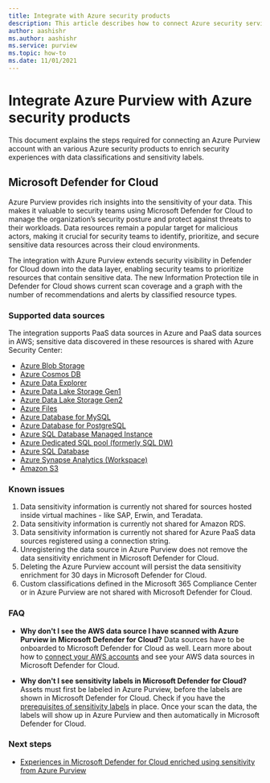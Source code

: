```yaml
---
title: Integrate with Azure security products 
description: This article describes how to connect Azure security services and Azure Purview to get enriched security experiences.
author: aashishr
ms.author: aashishr
ms.service: purview
ms.topic: how-to
ms.date: 11/01/2021
---
```

# Integrate Azure Purview with Azure security products

This document explains the steps required for connecting an Azure Purview account with an various Azure security products to enrich security experiences with data classifications and sensitivity labels.

## Microsoft Defender for Cloud
Azure Purview provides rich insights into the sensitivity of your data. This makes it valuable to security teams using Microsoft Defender for Cloud to manage the organization’s security posture and protect against threats to their workloads. Data resources remain a popular target for malicious actors, making it crucial for security teams to identify, prioritize, and secure sensitive data resources across their cloud environments.

The integration with Azure Purview extends security visibility in Defender for Cloud down into the data layer, enabling security teams to prioritize resources that contain sensitive data. The new Information Protection tile in Defender for Cloud shows current scan coverage and a graph with the number of recommendations and alerts by classified resource types.

### Supported data sources
The integration supports PaaS data sources in Azure and PaaS data sources in AWS; sensitive data discovered in these resources is shared with Azure Security Center:
- [Azure Blob Storage](./register-scan-azure-blob-storage-source.md)
- [Azure Cosmos DB](./register-scan-azure-cosmos-database.md)
- [Azure Data Explorer](./register-scan-azure-data-explorer.md)
- [Azure Data Lake Storage Gen1](./register-scan-adls-gen1.md)
- [Azure Data Lake Storage Gen2](./register-scan-adls-gen2.md)
- [Azure Files](./register-scan-azure-files-storage-source.md)
- [Azure Database for MySQL](./register-scan-azure-mysql-database.md)
- [Azure Database for PostgreSQL](./register-scan-azure-postgresql.md)
- [Azure SQL Database Managed Instance](./register-scan-azure-sql-database-managed-instance.md)
- [Azure Dedicated SQL pool (formerly SQL DW)](./register-scan-azure-synapse-analytics.md)
- [Azure SQL Database](./register-scan-azure-sql-database.md)
- [Azure Synapse Analytics (Workspace)](./register-scan-synapse-workspace.md)
- [Amazon S3](./register-scan-amazon-s3.md)

### Known issues
1. Data sensitivity information is currently not shared for sources hosted inside virtual machines - like SAP, Erwin, and Teradata.
2. Data sensitivity information is currently not shared for Amazon RDS.
3. Data sensitivity information is currently not shared for Azure PaaS data sources registered using a connection string. 
5. Unregistering the data source in Azure Purview does not remove the data sensitivity enrichment in Microsoft Defender for Cloud.
6. Deleting the Azure Purview account will persist the data sensitivity enrichment for 30 days in Microsoft Defender for Cloud.
7. Custom classifications defined in the Microsoft 365 Compliance Center or in Azure Purview are not shared with Microsoft Defender for Cloud.

### FAQ
- **Why don't I see the AWS data source I have scanned with Azure Purview in Microsoft Defender for Cloud?**
Data sources have to be onboarded to Microsoft Defender for Cloud as well. Learn more about how to [connect your AWS accounts](../security-center/quickstart-onboard-aws.md) and see your AWS data sources in Microsoft Defender for Cloud.

- **Why don't I see sensitivity labels in Microsoft Defender for Cloud?**
Assets must first be labeled in Azure Purview, before the labels are shown in Microsoft Defender for Cloud. Check if you have the [prerequisites of sensitivity labels](./how-to-automatically-label-your-content.md) in place. Once your scan the data, the labels will show up in Azure Purview and then automatically in Microsoft Defender for Cloud.

### Next steps
- [Experiences in Microsoft Defender for Cloud enriched using sensitivity from Azure Purview](../security-center/information-protection.md)
